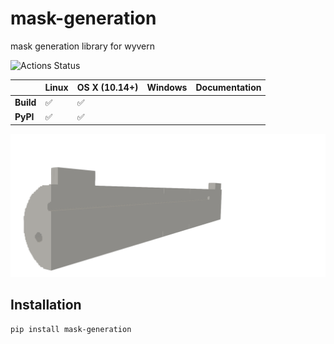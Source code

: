 # mask-generation
mask generation library for wyvern 

![Actions Status](https://github.com/ly16302/mask/workflows/cibuildwheel/badge.svg)


|| **Linux** | **OS X (10.14+)** | **Windows** | **Documentation**|
|:------|:-----|:-----|:-----|:-----|
|**Build**| ✅ | ✅ |  | 
|**PyPI** | ✅ | ✅ |  |

![alt text](https://github.com/ly16302/mask/blob/main/_static/lamp_3.png?raw=true)


## Installation

```bash
pip install mask-generation
```
